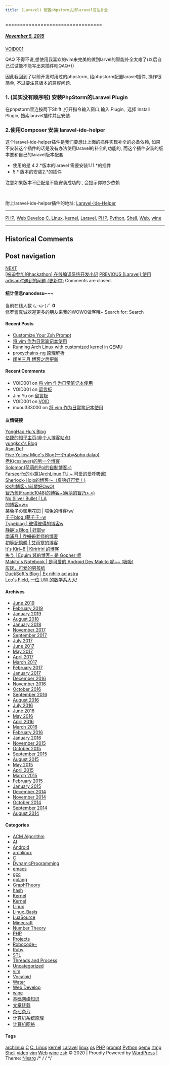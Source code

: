 ```yaml
---
title: (Laravel) 配置phpstorm支持laravel语法补全
---
```

=================================



#####  [November 5, 2015](https://web.archive.org/web/20201020195154/https://void-shana.moe/webdev/laravel-%e9%85%8d%e7%bd%aephpstorm%e6%94%af%e6%8c%81laravel%e8%af%ad%e6%b3%95%e8%a1%a5%e5%85%a8.html "9:38 am") 
[VOID001](https://web.archive.org/web/20201020195154/https://void-shana.moe/author/void001 "View all posts by VOID001")





QAQ 不得不说,想使用我喜欢的vim来完美的做到larvel的智能补全太难了(以后自己试试能不能写出来插件吧QAQ*()


因此我回到了以前开发时用过的phpstorm, 给phpstorm配置laravel插件, 操作很简单, 不过要注意版本的兼容问题.


### 1. (其实没有顺序啦) 安装PhpStorm的Laravel Plugin


在phpstorm里连按两下Shift ,打开指令输入窗口,输入 Plugin,  选择 Install Plugin, 搜索laravel插件并且安装.


### 2.使用Composer 安装 laravel-ide-helper


这个laravel-ide-helper插件是我们要想让上面的插件实现补全的必备依赖, 如果不安装这个插件的话是没有办法使用laravel的补全的功能的, 而这个插件安装的版本要和自己的laravel版本配套


* 使用的是 4.2.*版本的laravel 需要安装1.11.*的插件
* 5.* 版本的安装2.*的插件


注意如果版本不匹配是不能安装成功的 , 会提示你缺少依赖


 


附上laravel-ide-helper插件的地址: [Laravel-Ide-Helper](https://web.archive.org/web/20201020195154/https://packagist.org/packages/barryvdh/laravel-ide-helper)






---


[PHP](https://web.archive.org/web/20201020195154/https://void-shana.moe/category/webdev/php), [Web Develop](https://web.archive.org/web/20201020195154/https://void-shana.moe/category/webdev) [C. Linux](https://web.archive.org/web/20201020195154/https://void-shana.moe/tag/c-linux), [kernel](https://web.archive.org/web/20201020195154/https://void-shana.moe/tag/kernel), [Laravel](https://web.archive.org/web/20201020195154/https://void-shana.moe/tag/laravel), [PHP](https://web.archive.org/web/20201020195154/https://void-shana.moe/tag/php), [Python](https://web.archive.org/web/20201020195154/https://void-shana.moe/tag/python), [Shell](https://web.archive.org/web/20201020195154/https://void-shana.moe/tag/shell), [Web](https://web.archive.org/web/20201020195154/https://void-shana.moe/tag/web), [wine](https://web.archive.org/web/20201020195154/https://void-shana.moe/tag/wine) 






------------------------
## Historical Comments
Post navigation
---------------
[NEXT  
[被迫参加的hackathon] 在线编译系统开发小记](https://web.archive.org/web/20201020195154/https://void-shana.moe/webdev/%e8%a2%ab%e8%bf%ab%e5%8f%82%e5%8a%a0%e7%9a%84%e9%bb%91%e9%a9%ac-%e5%9c%a8%e7%ba%bf%e7%bc%96%e8%af%91%e7%b3%bb%e7%bb%9f%e5%bc%80%e5%8f%91%e5%b0%8f%e8%ae%b0.html)
[PREVIOUS 
[Laravel] 使用artisan时遇到的问题 (更新中)](https://web.archive.org/web/20201020195154/https://void-shana.moe/webdev/laravel-%e4%bd%bf%e7%94%a8artisan%e6%97%b6%e9%81%87%e5%88%b0%e7%9a%84%e9%97%ae%e9%a2%98-%e6%9b%b4%e6%96%b0%e4%b8%ad.html)
Comments are closed. 
#### 统计信息nanodesu~~~
 当前在线人数 (｡･ω･)ﾉﾞ **0**  
修罗酱真诚欢迎更多的朋友来我的WOWO做客哦~
Search for:
Search
  #### Recent Posts
 * [Customize Your Zsh Prompt](https://web.archive.org/web/20201020195154/https://void-shana.moe/linux/customize-your-zsh-prompt.html)
* [将 vim 作为日常笔记本使用](https://web.archive.org/web/20201020195154/https://void-shana.moe/linux/zh-taking-notes-with-vim.html)
* [Running Arch Linux with customized kernel in QEMU](https://web.archive.org/web/20201020195154/https://void-shana.moe/linux/running-arch-linux-with-customized-kernel-in-qemu.html)
* [proxychains-ng 原理解析](https://web.archive.org/web/20201020195154/https://void-shana.moe/linux/proxychains-ng.html)
* [闭关三月 博客之后更新](https://web.archive.org/web/20201020195154/https://void-shana.moe/uncategorized/%e9%97%ad%e5%85%b3%e4%b8%89%e6%9c%88-%e5%8d%9a%e5%ae%a2%e4%b9%8b%e5%90%8e%e6%9b%b4%e6%96%b0.html)
#### Recent Comments
* VOID001 on [将 vim 作为日常笔记本使用](https://web.archive.org/web/20201020195154/https://void-shana.moe/linux/zh-taking-notes-with-vim.html#comment-1217)
* VOID001 on [留言板](https://web.archive.org/web/20201020195154/https://void-shana.moe/others/%e7%95%99%e8%a8%80%e6%9d%bf#comment-1216)
* Jim Yu on [留言板](https://web.archive.org/web/20201020195154/https://void-shana.moe/others/%e7%95%99%e8%a8%80%e6%9d%bf#comment-1213)
* VOID001 on [VOID](https://web.archive.org/web/20201020195154/https://void-shana.moe/void#comment-1123)
* muou333000 on [将 vim 作为日常笔记本使用](https://web.archive.org/web/20201020195154/https://void-shana.moe/linux/zh-taking-notes-with-vim.html#comment-1122)
#### 友情链接
 [YongHao Hu's Blog](https://web.archive.org/web/20201020195154/https://yonghaowu.github.io/)  
[亿臻的知乎主页(非个人博客站点)](https://web.archive.org/web/20201020195154/https://www.zhihu.com/people/qinlibo_nlp)  
[yungkcx's Blog](https://web.archive.org/web/20201020195154/https://yungkcx.github.io/)  
[Asm Def](https://web.archive.org/web/20201020195154/https://cnblogs.com/Asm-Definer)  
[Five Yellow Mice's Blog(一个ruby&php dalao)](https://web.archive.org/web/20201020195154/https://fiveyellowmice.com/)  
[老K(csslayer)的另一个博客](https://web.archive.org/web/20201020195154/https://marisa-kirisa.me/anchor/)  
[Solomon(萌萌的Poi的自制博客~)](https://web.archive.org/web/20201020195154/https://blog.poi.cat/)  
[Farseerfc的小窩(ArchLinux TU ~ 可爱的爱呼吸酱)](https://web.archive.org/web/20201020195154/https://farseerfc.me/)  
[Sherlock-Holo的博客～（夏狼好可爱！)](https://web.archive.org/web/20201020195154/https://sherlock-holo.github.io/)  
[KK的博客~(前辈好OwO)](https://web.archive.org/web/20201020195154/https://ikk.me/)  
[智乃酱(Frantic1048)的博客~(萌萌的智乃> <)](https://web.archive.org/web/20201020195154/http://frantic1048.logdown.com/)  
[No Silver Bullet | LA  
的博客=w=](https://web.archive.org/web/20201020195154/https://tech.silverrainz.me/ )  
某兔子の御用花园 | 喵兔的博客\w/  
[千千blog (萌千千=w](https://web.archive.org/web/20201020195154/https://wwyqianqian.github.io/)   
[Typeblog | 彼得彼得的博客w](https://web.archive.org/web/20201020195154/https://typeblog.net/)   
[静静's Blog | 好耶w](https://web.archive.org/web/20201020195154/https://kernel.moe/)  
[南浦月 | 乔~~姐姐~~老师的博客](https://web.archive.org/web/20201020195154/https://blog.nanpuyue.com/)  
[初等記憶體 | 艾雨寒的博客](https://web.archive.org/web/20201020195154/https://axionl.github.io/)  
[It's Kiri~!! | Kiriririri 的博客](https://web.archive.org/web/20201020195154/https://kirikira.com/)  
[失う | Equim 酱的博客~ 是 Gopher 呢](https://web.archive.org/web/20201020195154/https://ekyu.moe/)  
[Makito's Notebook | 是可爱的 Android Dev Makito 呢~~ (吸吸)](https://web.archive.org/web/20201020195154/https://blog.keep.moe/)  
[灰灰，可爱的男孩纸](https://web.archive.org/web/20201020195154/https://huihui.moe/)  
[DuckSoft's Blog | Ex nihilo ad astra](https://web.archive.org/web/20201020195154/https://www.ducksoft.site/)  
[Leo's Field, 一位 UW 的数学系大大!](https://web.archive.org/web/20201020195154/https://szclsya.me/)
#### Archives
 * [June 2019](https://web.archive.org/web/20201020195154/https://void-shana.moe/2019/06)
* [February 2019](https://web.archive.org/web/20201020195154/https://void-shana.moe/2019/02)
* [January 2019](https://web.archive.org/web/20201020195154/https://void-shana.moe/2019/01)
* [August 2018](https://web.archive.org/web/20201020195154/https://void-shana.moe/2018/08)
* [January 2018](https://web.archive.org/web/20201020195154/https://void-shana.moe/2018/01)
* [November 2017](https://web.archive.org/web/20201020195154/https://void-shana.moe/2017/11)
* [September 2017](https://web.archive.org/web/20201020195154/https://void-shana.moe/2017/09)
* [July 2017](https://web.archive.org/web/20201020195154/https://void-shana.moe/2017/07)
* [June 2017](https://web.archive.org/web/20201020195154/https://void-shana.moe/2017/06)
* [May 2017](https://web.archive.org/web/20201020195154/https://void-shana.moe/2017/05)
* [April 2017](https://web.archive.org/web/20201020195154/https://void-shana.moe/2017/04)
* [March 2017](https://web.archive.org/web/20201020195154/https://void-shana.moe/2017/03)
* [February 2017](https://web.archive.org/web/20201020195154/https://void-shana.moe/2017/02)
* [January 2017](https://web.archive.org/web/20201020195154/https://void-shana.moe/2017/01)
* [December 2016](https://web.archive.org/web/20201020195154/https://void-shana.moe/2016/12)
* [November 2016](https://web.archive.org/web/20201020195154/https://void-shana.moe/2016/11)
* [October 2016](https://web.archive.org/web/20201020195154/https://void-shana.moe/2016/10)
* [September 2016](https://web.archive.org/web/20201020195154/https://void-shana.moe/2016/09)
* [August 2016](https://web.archive.org/web/20201020195154/https://void-shana.moe/2016/08)
* [July 2016](https://web.archive.org/web/20201020195154/https://void-shana.moe/2016/07)
* [June 2016](https://web.archive.org/web/20201020195154/https://void-shana.moe/2016/06)
* [May 2016](https://web.archive.org/web/20201020195154/https://void-shana.moe/2016/05)
* [April 2016](https://web.archive.org/web/20201020195154/https://void-shana.moe/2016/04)
* [March 2016](https://web.archive.org/web/20201020195154/https://void-shana.moe/2016/03)
* [February 2016](https://web.archive.org/web/20201020195154/https://void-shana.moe/2016/02)
* [January 2016](https://web.archive.org/web/20201020195154/https://void-shana.moe/2016/01)
* [November 2015](https://web.archive.org/web/20201020195154/https://void-shana.moe/2015/11)
* [October 2015](https://web.archive.org/web/20201020195154/https://void-shana.moe/2015/10)
* [September 2015](https://web.archive.org/web/20201020195154/https://void-shana.moe/2015/09)
* [August 2015](https://web.archive.org/web/20201020195154/https://void-shana.moe/2015/08)
* [May 2015](https://web.archive.org/web/20201020195154/https://void-shana.moe/2015/05)
* [April 2015](https://web.archive.org/web/20201020195154/https://void-shana.moe/2015/04)
* [March 2015](https://web.archive.org/web/20201020195154/https://void-shana.moe/2015/03)
* [February 2015](https://web.archive.org/web/20201020195154/https://void-shana.moe/2015/02)
* [January 2015](https://web.archive.org/web/20201020195154/https://void-shana.moe/2015/01)
* [December 2014](https://web.archive.org/web/20201020195154/https://void-shana.moe/2014/12)
* [November 2014](https://web.archive.org/web/20201020195154/https://void-shana.moe/2014/11)
* [October 2014](https://web.archive.org/web/20201020195154/https://void-shana.moe/2014/10)
* [September 2014](https://web.archive.org/web/20201020195154/https://void-shana.moe/2014/09)
* [August 2014](https://web.archive.org/web/20201020195154/https://void-shana.moe/2014/08)
#### Categories
 * [ACM Algorithm](https://web.archive.org/web/20201020195154/https://void-shana.moe/category/acmalgo "ACM&算法")
* [AI](https://web.archive.org/web/20201020195154/https://void-shana.moe/category/ai)
* [Android](https://web.archive.org/web/20201020195154/https://void-shana.moe/category/android)
* [archlinux](https://web.archive.org/web/20201020195154/https://void-shana.moe/category/linux/archlinux)
* [C](https://web.archive.org/web/20201020195154/https://void-shana.moe/category/linux/c)
* [DynamicProgramming](https://web.archive.org/web/20201020195154/https://void-shana.moe/category/acmalgo/dynamicprogramming)
* [emacs](https://web.archive.org/web/20201020195154/https://void-shana.moe/category/linux/emacs)
* [gcc](https://web.archive.org/web/20201020195154/https://void-shana.moe/category/linux/gcc)
* [golang](https://web.archive.org/web/20201020195154/https://void-shana.moe/category/golang)
* [GraphTheory](https://web.archive.org/web/20201020195154/https://void-shana.moe/category/acmalgo/graphtheory)
* [hash](https://web.archive.org/web/20201020195154/https://void-shana.moe/category/acmalgo/hash)
* [Kernel](https://web.archive.org/web/20201020195154/https://void-shana.moe/category/kernel)
* [Kernel](https://web.archive.org/web/20201020195154/https://void-shana.moe/category/linux/kernel-linux)
* [Linux](https://web.archive.org/web/20201020195154/https://void-shana.moe/category/linux)
* [Linux\_Basis](https://web.archive.org/web/20201020195154/https://void-shana.moe/category/linux/linux_basis)
* [LuaSource](https://web.archive.org/web/20201020195154/https://void-shana.moe/category/linux/c/luasource)
* [Minecraft](https://web.archive.org/web/20201020195154/https://void-shana.moe/category/mc "Minecraft 游戏相关心得，记录")
* [Number Theory](https://web.archive.org/web/20201020195154/https://void-shana.moe/category/acmalgo/number-theory)
* [PHP](https://web.archive.org/web/20201020195154/https://void-shana.moe/category/webdev/php "PHP")
* [Projects](https://web.archive.org/web/20201020195154/https://void-shana.moe/category/projects)
* [Robocode~](https://web.archive.org/web/20201020195154/https://void-shana.moe/category/robocode)
* [Ruby](https://web.archive.org/web/20201020195154/https://void-shana.moe/category/ruby)
* [STL](https://web.archive.org/web/20201020195154/https://void-shana.moe/category/acmalgo/stl)
* [Threads and Process](https://web.archive.org/web/20201020195154/https://void-shana.moe/category/threads-and-process)
* [Uncategorized](https://web.archive.org/web/20201020195154/https://void-shana.moe/category/uncategorized)
* [vim](https://web.archive.org/web/20201020195154/https://void-shana.moe/category/linux/vim)
* [Vocaloid](https://web.archive.org/web/20201020195154/https://void-shana.moe/category/vocaloid)
* [Water](https://web.archive.org/web/20201020195154/https://void-shana.moe/category/acmalgo/water)
* [Web Develop](https://web.archive.org/web/20201020195154/https://void-shana.moe/category/webdev "Web开发")
* [wine](https://web.archive.org/web/20201020195154/https://void-shana.moe/category/wine)
* [基础网络知识](https://web.archive.org/web/20201020195154/https://void-shana.moe/category/%e5%9f%ba%e7%a1%80%e7%bd%91%e7%bb%9c%e7%9f%a5%e8%af%86)
* [文章转载](https://web.archive.org/web/20201020195154/https://void-shana.moe/category/%e6%96%87%e7%ab%a0%e8%bd%ac%e8%bd%bd)
* [杂七杂八](https://web.archive.org/web/20201020195154/https://void-shana.moe/category/%e6%9d%82%e4%b8%83%e6%9d%82%e5%85%ab)
* [计算机系统原理](https://web.archive.org/web/20201020195154/https://void-shana.moe/category/%e8%ae%a1%e7%ae%97%e6%9c%ba%e7%b3%bb%e7%bb%9f%e5%8e%9f%e7%90%86)
* [计算机网络](https://web.archive.org/web/20201020195154/https://void-shana.moe/category/%e8%ae%a1%e7%ae%97%e6%9c%ba%e7%bd%91%e7%bb%9c)
#### Tags
[archlinux](https://web.archive.org/web/20201020195154/https://void-shana.moe/tag/archlinux)
[C](https://web.archive.org/web/20201020195154/https://void-shana.moe/tag/c)
[C. Linux](https://web.archive.org/web/20201020195154/https://void-shana.moe/tag/c-linux)
[kernel](https://web.archive.org/web/20201020195154/https://void-shana.moe/tag/kernel)
[Laravel](https://web.archive.org/web/20201020195154/https://void-shana.moe/tag/laravel)
[linux](https://web.archive.org/web/20201020195154/https://void-shana.moe/tag/linux)
[os](https://web.archive.org/web/20201020195154/https://void-shana.moe/tag/os)
[PHP](https://web.archive.org/web/20201020195154/https://void-shana.moe/tag/php)
[prompt](https://web.archive.org/web/20201020195154/https://void-shana.moe/tag/prompt)
[Python](https://web.archive.org/web/20201020195154/https://void-shana.moe/tag/python)
[qemu](https://web.archive.org/web/20201020195154/https://void-shana.moe/tag/qemu)
[rtmp](https://web.archive.org/web/20201020195154/https://void-shana.moe/tag/rtmp)
[Shell](https://web.archive.org/web/20201020195154/https://void-shana.moe/tag/shell)
[video](https://web.archive.org/web/20201020195154/https://void-shana.moe/tag/video)
[vim](https://web.archive.org/web/20201020195154/https://void-shana.moe/tag/vim)
[Web](https://web.archive.org/web/20201020195154/https://void-shana.moe/tag/web)
[wine](https://web.archive.org/web/20201020195154/https://void-shana.moe/tag/wine)
[zsh](https://web.archive.org/web/20201020195154/https://void-shana.moe/tag/zsh)
© 2020  | 
Proudly Powered by [WordPress]( https://wordpress.org/)
 | 
Theme: [Nisarg](https://web.archive.org/web/20201020195154/https://wordpress.org/themes/nisarg/) 
/* <![CDATA[ */
var screenReaderText = {"expand":"expand child menu","collapse":"collapse child menu"};
/* ]]> */
/* <![CDATA[ */EnlighterJS\_Config = {"selector":{"block":"pre.EnlighterJSRAW","inline":"code.EnlighterJSRAW"},"language":"generic","theme":"git","indent":2,"hover":"hoverEnabled","showLinenumbers":true,"rawButton":true,"infoButton":true,"windowButton":true,"rawcodeDoubleclick":true,"grouping":true,"cryptex":{"enabled":false,"email":"mail@example.tld"}};!function(){var a=function(a){var b="Enlighter Error: ";console.error?console.error(b+a):console.log&&console.log(b+a)};return window.addEvent?"undefined"==typeof EnlighterJS?void a("Javascript Resources not loaded yet!"):"undefined"==typeof EnlighterJS\_Config?void a("Configuration not loaded yet!"):void window.addEvent("domready",function(){EnlighterJS.Util.Init(EnlighterJS\_Config.selector.block,EnlighterJS\_Config.selector.inline,EnlighterJS\_Config)}):void a("MooTools Framework not loaded yet!")}();;/* ]]> */

            